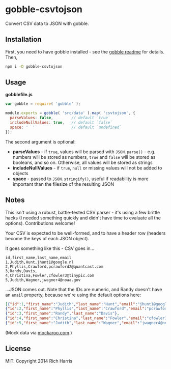 # gobble-csvtojson

Convert CSV data to JSON with gobble.

## Installation

First, you need to have gobble installed - see the [gobble readme](https://github.com/gobblejs/gobble) for details. Then,

```bash
npm i -D gobble-csvtojson
```

## Usage

**gobblefile.js**

```js
var gobble = require( 'gobble' );

module.exports = gobble( 'src/data' ).map( 'csvtojson', {
  parseValues: false,        // default `true`
  includeNullValues: true,   // default `false`
  space: '  '                // default `undefined`
});
```

The second argument is optional:

* **parseValues** - if `true`, values will be parsed with `JSON.parse()` - e.g. numbers will be stored as numbers, `true` and `false` will be stored as booleans, and so on. Otherwise, all values will be stored as strings
* **includeNullValues** - if `true`, `null` or missing values will not be added to objects
* **space** - passed to `JSON.stringify()`, useful if readability is more important than the filesize of the resulting JSON


## Notes

This isn't using a robust, battle-tested CSV parser - it's using a few brittle hacks (I needed something quickly and didn't have time to evaluate all the options). Contributions welcome!

Your CSV is expected to be well-formed, and to have a header row (headers become the keys of each JSON object).

It goes something like this - CSV goes in...

```csv
id,first_name,last_name,email
1,Judith,Hunt,jhunt1@google.nl
2,Phyllis,Crawford,pcrawford2@quantcast.com
3,Randy,Davis,
4,Christina,Fowler,cfowler3@tinypic.com
5,Judith,Wagner,jwagner4@noaa.gov
```

...JSON comes out. Note that the IDs are numeric, and Randy doesn't have an `email` property, because we're using the default options here:

```json
[{"id":1,"first_name":"Judith","last_name":"Hunt","email":"jhunt1@google.nl"},
{"id":2,"first_name":"Phyllis","last_name":"Crawford","email":"pcrawford2@quantcast.com"},
{"id":3,"first_name":"Randy","last_name":"Davis"},
{"id":4,"first_name":"Christina","last_name":"Fowler","email":"cfowler3@tinypic.com"},
{"id":5,"first_name":"Judith","last_name":"Wagner","email":"jwagner4@noaa.gov"}]
```

(Mock data via [mockaroo.com](http://www.mockaroo.com/).)

## License

MIT. Copyright 2014 Rich Harris
